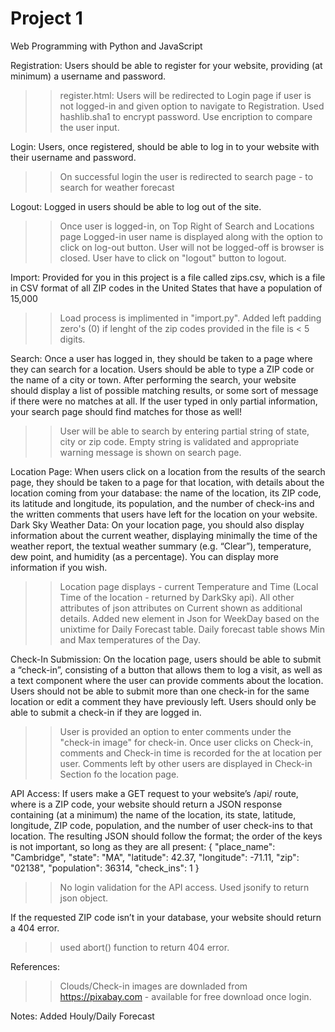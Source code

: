 # Project 1

Web Programming with Python and JavaScript

Registration: Users should be able to register for your website, providing (at minimum) a username and password.
>> register.html: Users will be redirected to Login page if user is not logged-in and given option to navigate to Registration.
>> Used hashlib.sha1 to encrypt password. Use encription to compare the user input.

Login: Users, once registered, should be able to log in to your website with their username and password.
>>On successful login the user is redirected to search page - to search for weather forecast

Logout: Logged in users should be able to log out of the site.
>> Once user is logged-in, on Top Right of Search and Locations page Logged-in user name is displayed along with the option to click on log-out button.
>> User will not be logged-off is browser is closed. User have to click on "logout" button to logout.

Import: Provided for you in this project is a file called zips.csv, which is a file in CSV format of all ZIP codes in the United States that have a population of 15,000
>> Load process is implimented in "import.py". Added left padding zero's (0) if lenght of the zip codes provided in the file is < 5 digits.

Search: Once a user has logged in, they should be taken to a page where they can search for a location. Users should be able to type a ZIP code or the name of a city or town. After performing the search, your website should display a list of possible matching results, or some sort of message if there were no matches at all. If the user typed in only partial information, your search page should find matches for those as well!
>>User will be able to search by entering partial string of state, city or zip code. Empty string is validated and appropriate warning message is shown on search page.

Location Page: When users click on a location from the results of the search page, they should be taken to a page for that location, with details about the location coming from your database: the name of the location, its ZIP code, its latitude and longitude, its population, and the number of check-ins and the written comments that users have left for the location on your website.
Dark Sky Weather Data: On your location page, you should also display information about the current weather, displaying minimally the time of the weather report, the textual weather summary (e.g. “Clear”), temperature, dew point, and humidity (as a percentage). You can display more information if you wish.
>> Location page displays - current Temperature and Time (Local Time of the location - returned by DarkSky api). All other attributes of json attributes on Current shown as additional details.
>> Added new element in Json for WeekDay based on the unixtime for Daily Forecast table. Daily forecast table shows Min and Max temperatures of the Day.

Check-In Submission: On the location page, users should be able to submit a “check-in”, consisting of a button that allows them to log a visit, as well as a text component where the user can provide comments about the location. Users should not be able to submit more than one check-in for the same location or edit a comment they have previously left. Users should only be able to submit a check-in if they are logged in.
>> User is provided an option to enter comments under the "check-in image" for check-in. Once user clicks on Check-in, comments and Check-in time is recorded for the at location per user.
>> Comments left by other users are displayed in Check-in Section fo the location page.

API Access: If users make a GET request to your website’s /api/<zip> route, where <zip> is a ZIP code, your website should return a JSON response containing (at a minimum) the name of the location, its state, latitude, longitude, ZIP code, population, and the number of user check-ins to that location. The resulting JSON should follow the format; the order of the keys is not important, so long as they are all present:
{
    "place_name": "Cambridge",
    "state": "MA",
    "latitude": 42.37,
    "longitude": -71.11,
    "zip": "02138",
    "population": 36314,
    "check_ins": 1
}
>> No login validation for the API access. Used jsonify to return json object.

If the requested ZIP code isn’t in your database, your website should return a 404 error.
>> used abort() function to return 404 error.

References:
>> Clouds/Check-in images are downladed from https://pixabay.com - available for free download once login.

Notes:
Added Houly/Daily Forecast